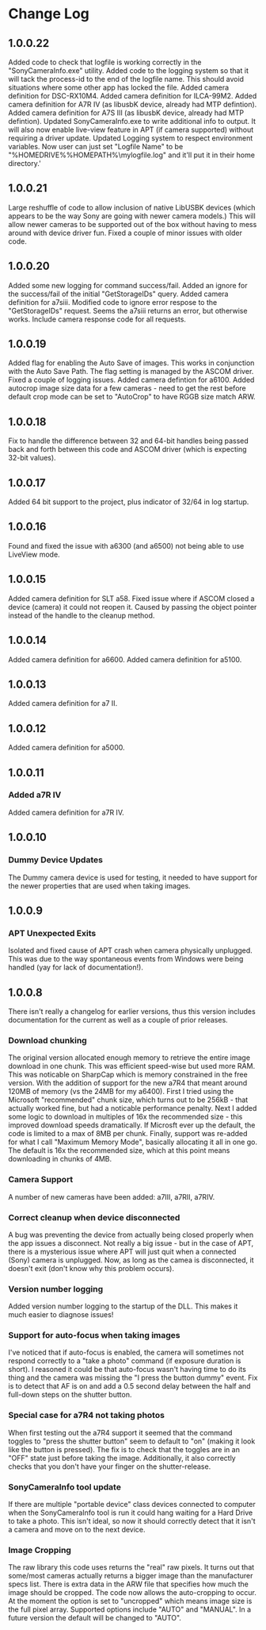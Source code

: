 # Change Log
## 1.0.0.22
Added code to check that logfile is working correctly in the "SonyCameraInfo.exe" utility.
Added code to the logging system so that it will tack the process-id to the end of the logfile name.  This should avoid situations where some other app has locked the file.
Added camera definition for DSC-RX10M4.
Added camera definition for ILCA-99M2.
Added camera definition for A7R IV (as libusbK device, already had MTP defintion).
Added camera definition for A7S III (as libusbK device, already had MTP defintion).
Updated SonyCameraInfo.exe to write additional info to output.  It will also now enable live-view feature in APT (if camera supported) without requiring a driver update.
Updated Logging system to respect environment variables.  Now user can just set "Logfile Name" to be "%HOMEDRIVE%%HOMEPATH%\mylogfile.log" and it'll put it in their home directory.'

## 1.0.0.21
Large reshuffle of code to allow inclusion of native LibUSBK devices (which appears to be the way Sony are going with newer camera models.)  This will allow newer cameras to be supported out of the box without having to mess around with device driver fun.
Fixed a couple of minor issues with older code.

## 1.0.0.20
Added some new logging for command success/fail.
Added an ignore for the success/fail of the initial "GetStorageIDs" query.
Added camera definition for a7siii.
Modified code to ignore error respose to the "GetStorageIDs" request.  Seems the a7siii returns an error, but otherwise works.
Include camera response code for all requests.

## 1.0.0.19
Added flag for enabling the Auto Save of images.  This works in conjunction with the Auto Save Path.  The flag setting is managed by the ASCOM driver.
Fixed a couple of logging issues.
Added camera defintion for a6100.
Added autocrop image size data for a few cameras - need to get the rest before default crop mode can be set to "AutoCrop" to have RGGB size match ARW.

## 1.0.0.18
Fix to handle the difference between 32 and 64-bit handles being passed back and forth between this code and ASCOM driver (which is expecting 32-bit values).

## 1.0.0.17
Added 64 bit support to the project, plus indicator of 32/64 in log startup.

## 1.0.0.16
Found and fixed the issue with a6300 (and a6500) not being able to use LiveView mode.

## 1.0.0.15
Added camera definition for SLT a58.
Fixed issue where if ASCOM closed a device (camera) it could not reopen it.  Caused by passing the object pointer instead of the handle to the cleanup method.

## 1.0.0.14
Added camera definition for a6600.
Added camera definition for a5100.

## 1.0.0.13
Added camera definition for a7 II.

## 1.0.0.12
Added camera definition for a5000.

## 1.0.0.11

### Added a7R IV
Added camera definition for a7R IV.

## 1.0.0.10

### Dummy Device Updates
The Dummy camera device is used for testing, it needed to have support for the newer properties that are used when taking images.

## 1.0.0.9

### APT Unexpected Exits
Isolated and fixed cause of APT crash when camera physically unplugged.  This was due to the way spontaneous events from Windows were being handled (yay for lack of documentation!).

## 1.0.0.8
There isn't really a changelog for earlier versions, thus this version includes documentation for the current as well as a couple of prior releases.

### Download chunking
The original version allocated enough memory to retrieve the entire image download in one chunk.  This was efficient speed-wise but used more RAM.  This was noticable on SharpCap which is memory constrained in the free version.
With the addition of support for the new a7R4 that meant around 120MB of memory (vs the 24MB for my a6400).
First I tried using the Microsoft "recommended" chunk size, which turns out to be 256kB - that actually worked fine, but had a noticable performance penalty.
Next I added some logic to download in multiples of 16x the recommended size - this improved download speeds dramatically.  If Microsft ever up the default, the code is limited to a max of 8MB per chunk.
Finally, support was re-added for what I call "Maximum Memory Mode", basically allocating it all in one go.
The default is 16x the recommended size, which at this point means downloading in chunks of 4MB.

### Camera Support
A number of new cameras have been added: a7III, a7RII, a7RIV.

### Correct cleanup when device disconnected
A bug was preventing the device from actually being closed properly when the app issues a disconnect.  Not really a big issue - but in the case of APT, there is a mysterious issue where APT will just quit when a connected (Sony) camera is unplugged.  Now, as long as the camea is disconnected, it doesn't exit (don't know why this problem occurs).

### Version number logging
Added version number logging to the startup of the DLL.  This makes it much easier to diagnose issues!

### Support for auto-focus when taking images
I've noticed that if auto-focus is enabled, the camera will sometimes not respond correctly to a "take a photo" command (if exposure duration is short).  I reasoned it could be that auto-focus wasn't having time to do its thing and the camera was missing the "I press the button dummy" event.
Fix is to detect that AF is on and add a 0.5 second delay between the half and full-down steps on the shutter button.

### Special case for a7R4 not taking photos
When first testing out the a7R4 support it seemed that the command toggles to "press the shutter button" seem to default to "on" (making it look like the button is pressed).  The fix is to check that the toggles are in an "OFF" state just before taking the image.
Additionally, it also correctly checks that you don't have your finger on the shutter-release.

### SonyCameraInfo tool update
If there are multiple "portable device" class devices connected to computer when the SonyCameraInfo tool is run it could hang waiting for a Hard Drive to take a photo.  This isn't ideal, so now it should correctly detect that it isn't a camera and move on to the next device.

### Image Cropping
The raw library this code uses returns the "real" raw pixels.  It turns out that some/most cameras actually returns a bigger image than the manufacturer specs list.  There is extra data in the ARW file that specifies how much the image should be cropped.
The code now allows the auto-cropping to occur.  At the moment the option is set to "uncropped" which means image size is the full pixel array.  Supported options include "AUTO" and "MANUAL".
In a future version the default will be changed to "AUTO".
